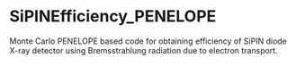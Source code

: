 # SiPINEfficiency_PENELOPE
Monte Carlo PENELOPE based code for obtaining efficiency of SiPIN diode X-ray detector using Bremsstrahlung radiation due to electron transport.

